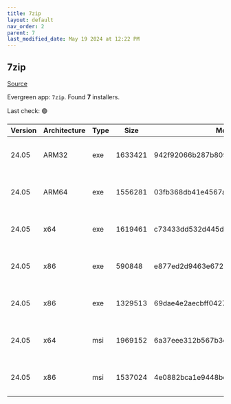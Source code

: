 ```yaml
---
title: 7zip
layout: default
nav_order: 2
parent: 7
last_modified_date: May 19 2024 at 12:22 PM
---
```


## 7zip

[Source](https://www.7-zip.org/)

Evergreen app: `7zip`. Found **7** installers.

Last check: 🟢

| Version | Architecture | Type | Size    | Md5                              | URI                                                                                                                                                                    |
| ------- | ------------ | ---- | ------- | -------------------------------- | ---------------------------------------------------------------------------------------------------------------------------------------------------------------------- |
| 24.05   | ARM32        | exe  | 1633421 | 942f92066b287b8090f1e72febaebcd2 | [https://versaweb.dl.sourceforge.net/project/sevenzip/7-Zip/24.05/7z2405-arm.exe](https://versaweb.dl.sourceforge.net/project/sevenzip/7-Zip/24.05/7z2405-arm.exe)     |
| 24.05   | ARM64        | exe  | 1556281 | 03fb368db41e4567ab099fb3885f1d1f | [https://versaweb.dl.sourceforge.net/project/sevenzip/7-Zip/24.05/7z2405-arm64.exe](https://versaweb.dl.sourceforge.net/project/sevenzip/7-Zip/24.05/7z2405-arm64.exe) |
| 24.05   | x64          | exe  | 1619461 | c73433dd532d445d099385865f62148b | [https://versaweb.dl.sourceforge.net/project/sevenzip/7-Zip/24.05/7z2405-x64.exe](https://versaweb.dl.sourceforge.net/project/sevenzip/7-Zip/24.05/7z2405-x64.exe)     |
| 24.05   | x86          | exe  | 590848  | e877ed2d9463e6729db5768f23640aa4 | [https://versaweb.dl.sourceforge.net/project/sevenzip/7-Zip/24.05/7zr.exe](https://versaweb.dl.sourceforge.net/project/sevenzip/7-Zip/24.05/7zr.exe)                   |
| 24.05   | x86          | exe  | 1329513 | 69dae4e2aecbff04270d79d404e21b49 | [https://versaweb.dl.sourceforge.net/project/sevenzip/7-Zip/24.05/7z2405.exe](https://versaweb.dl.sourceforge.net/project/sevenzip/7-Zip/24.05/7z2405.exe)             |
| 24.05   | x64          | msi  | 1969152 | 6a37eee312b567b3e45e9974801d495e | [https://versaweb.dl.sourceforge.net/project/sevenzip/7-Zip/24.05/7z2405-x64.msi](https://versaweb.dl.sourceforge.net/project/sevenzip/7-Zip/24.05/7z2405-x64.msi)     |
| 24.05   | x86          | msi  | 1537024 | 4e0882bca1e9448bed2846925f459541 | [https://versaweb.dl.sourceforge.net/project/sevenzip/7-Zip/24.05/7z2405.msi](https://versaweb.dl.sourceforge.net/project/sevenzip/7-Zip/24.05/7z2405.msi)             |
